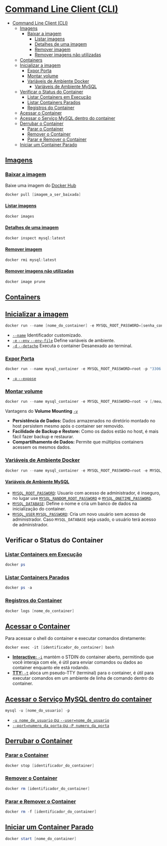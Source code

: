 # [Command Line Client (CLI)](https://docs.docker.com/reference/cli/docker/)

- [Command Line Client (CLI)](#command-line-client-cli)
  - [Imagens](#imagens)
    - [Baixar a imagem](#baixar-a-imagem)
      - [Listar imagens](#listar-imagens)
      - [Detalhes de uma imagem](#detalhes-de-uma-imagem)
      - [Remover imagem](#remover-imagem)
      - [Remover imagens não utilizadas](#remover-imagens-não-utilizadas)
  - [Containers](#containers)
  - [Inicializar a imagem](#inicializar-a-imagem)
    - [Expor Porta](#expor-porta)
    - [Montar volume](#montar-volume)
    - [Variáveis de Ambiente Docker](#variáveis-de-ambiente-docker)
      - [Variáveis de Ambiente MySQL](#variáveis-de-ambiente-mysql)
  - [Verificar o Status do Container](#verificar-o-status-do-container)
    - [Listar Containers em Execução](#listar-containers-em-execução)
    - [Listar Containers Parados](#listar-containers-parados)
    - [Registros do Container](#registros-do-container)
  - [Acessar o Container](#acessar-o-container)
  - [Acessar o Serviço MySQL dentro do container](#acessar-o-serviço-mysql-dentro-do-container)
  - [Derrubar o Container](#derrubar-o-container)
    - [Parar o Container](#parar-o-container)
    - [Remover o Container](#remover-o-container)
    - [Parar e Remover o Container](#parar-e-remover-o-container)
  - [Iniciar um Container Parado](#iniciar-um-container-parado)

## [Imagens](https://docs.docker.com/reference/cli/docker/image/)

### [Baixar a imagem](https://docs.docker.com/reference/cli/docker/image/pull/)

Baixe uma imagem do [Docker Hub](https://hub.docker.com/)

```powershell
docker pull [imagem_a_ser_baixada]
```

#### [Listar imagens](https://docs.docker.com/reference/cli/docker/image/ls/)

```powershell
docker images
```

#### [Detalhes de uma imagem](https://docs.docker.com/reference/cli/docker/image/inspect/)

```powershell
docker inspect mysql:latest
```

#### [Remover imagem](https://docs.docker.com/reference/cli/docker/image/rm/)

```powershell
docker rmi mysql:latest
```

#### [Remover imagens não utilizadas](https://docs.docker.com/reference/cli/docker/image/prune/)

```powershell
docker image prune
```

## [Containers](https://docs.docker.com/reference/cli/docker/container/)

## [Inicializar a imagem](https://docs.docker.com/reference/cli/docker/container/run/)

```powershell
docker run --name [nome_do_container] -e MYSQL_ROOT_PASSWORD=[senha_container] -d mysql
```

- [``--name``](https://docs.docker.com/reference/cli/docker/container/run/#name) Identificador customizado.
- [``-e`` ``--env`` ``--env-file``](https://docs.docker.com/reference/cli/docker/container/run/#env) Define variáveis de ambiente.
- [``-d`` ``--detache``](https://docs.docker.com/reference/cli/docker/container/run/#detach) Executa o container Desanexado ao terminal.

### [Expor Porta](https://docs.docker.com/reference/cli/docker/container/run/#publish)

```powershell
docker run --name mysql_container -e MYSQL_ROOT_PASSWORD=root -p "3306:3306" -d mysql
```

- [``-p`` ``--expose``](https://docs.docker.com/reference/cli/docker/container/run/#publish)

### [Montar volume](https://docs.docker.com/reference/cli/docker/container/run/#volume)

```powershell
docker run --name mysql_container -e MYSQL_ROOT_PASSWORD=root -v [/meu/diretorio]:[/diretorio/do/container] -d mysql
```

Vantagens do **Volume Mounting** [``-v``](https://docs.docker.com/reference/cli/docker/container/run/#volume)

- **Persistência de Dados:** Dados armazenados no diretório montado no host persistem mesmo após o container ser removido.
- **Facilidade de Backup e Restore:** Como os dados estão no host, é mais fácil fazer backup e restaurar.
- **Compartilhamento de Dados:** Permite que múltiplos containers acessem os mesmos dados.

### [Variáveis de Ambiente Docker](https://docs.docker.com/reference/cli/docker/container/run/#env)

```powershell
docker run --name mysql_container -e MYSQL_ROOT_PASSWORD=root -e MYSQL_DATABASE=[nome_db_ao_ser_iniciado] -e MYSQL_USER=[usuario] -e MYSQL_PASSWORD=[senha_do_suario] -d mysql
```

#### [Variáveis de Ambiente MySQL](https://dev.mysql.com/doc/refman/8.4/en/docker-mysql-more-topics.html#docker-environment-variables)

- [``MYSQL_ROOT_PASSWORD``](https://dev.mysql.com/doc/refman/8.4/en/docker-mysql-more-topics.html#docker_var_mysql-root-password): Usuario com acesso de administrador, é inseguro, no lugar use [``MYSQL_RANDOM_ROOT_PASSWORD``](https://dev.mysql.com/doc/refman/8.4/en/docker-mysql-more-topics.html#docker_var_mysql_random_root_password) e [``MYSQL_ONETIME_PASSWORD``](https://dev.mysql.com/doc/refman/8.4/en/docker-mysql-more-topics.html#docker_var_mysql_onetime_password).
- [``MYSQL_DATABASE``](https://dev.mysql.com/doc/refman/8.4/en/docker-mysql-more-topics.html#docker_var_mysql_database): Define o nome e cria um banco de dados na inicialização do container.
- [``MYSQL_USER`` ``MYSQL_PASSWORD``](https://dev.mysql.com/doc/refman/8.4/en/docker-mysql-more-topics.html#docker_var_mysql_user_password): Cria um novo usuário sem acesso de administrador. Caso ``MYSQL_DATABASE`` seja usado, o usuário terá acesso de administrador.

## Verificar o Status do Container

### [Listar Containers em Execução](https://docs.docker.com/reference/cli/docker/container/ls/)

```powershell
docker ps
```

### [Listar Containers Parados](https://docs.docker.com/reference/cli/docker/container/ls/#all)

```powershell
docker ps -a
```

### [Registros do Container](https://docs.docker.com/reference/cli/docker/container/logs/)

```powershell
docker logs [nome_do_container]
```

## [Acessar o Container](https://docs.docker.com/reference/cli/docker/container/exec/)

Para acessar o shell do container e executar comandos diretamente:

```powershell
docker exec -it [identificador_do_container] bash
```

- [**Interactive:** ``-i``](https://docs.docker.com/reference/cli/docker/container/exec/#run-docker-exec-on-a-running-container) mantém o STDIN do container aberto, permitindo que você interaja com ele, é útil para enviar comandos ou dados ao container enquanto ele está rodando.
- [**TTY:** ``-t``](https://docs.docker.com/reference/cli/docker/container/exec/#run-docker-exec-on-a-running-container) aloca um pseudo-TTY (terminal) para o container, é útil para executar comandos em um ambiente de linha de comando dentro do container.

## [Acessar o Serviço MySQL dentro do container](https://dev.mysql.com/doc/refman/8.4/en/mysql-command-options.html)

```powershell
mysql -u [nome_do_usuario] -p
```

- [``-u nome_de_usuario`` ou ``--user=nome_de_usuario``](https://dev.mysql.com/doc/refman/8.4/en/mysql-command-options.html#option_mysql_user)
- [``--port=numero_da_porta`` ou ``-P numero_da_porta``](https://dev.mysql.com/doc/refman/8.4/en/mysql-command-options.html#option_mysql_port)

## [Derrubar o Container](https://docs.docker.com/reference/cli/docker/container/stop/)

### [Parar o Container](https://docs.docker.com/reference/cli/docker/container/stop/)

```powershell
docker stop [identificador_do_container]
```

### [Remover o Container](https://docs.docker.com/reference/cli/docker/container/rm/)

```powershell
docker rm [identificador_do_container]
```

### [Parar e Remover o Container](https://docs.docker.com/reference/cli/docker/container/rm/#force)

```powershell
docker rm -f [identificador_do_container]
```

## [Iniciar um Container Parado](https://docs.docker.com/reference/cli/docker/container/start/)

```powershell
docker start [nome_do_container]
```
